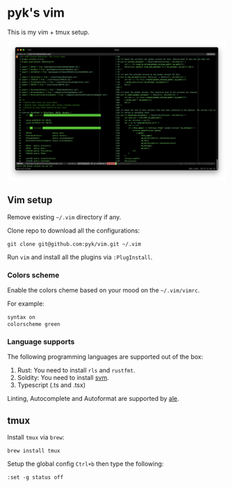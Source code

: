 # pyk's vim

This is my vim + tmux setup.

![vim setup](./vim.png)

## Vim setup

Remove existing `~/.vim` directory if any.

Clone repo to download all the configurations:

    git clone git@github.com:pyk/vim.git ~/.vim

Run `vim` and install all the plugins via `:PlugInstall`.


### Colors scheme

Enable the colors cheme based on your mood on the `~/.vim/vimrc`.

For example:

    syntax on
    colorscheme green

### Language supports

The following programming languages are supported out of the box:

1. Rust: You need to install `rls` and `rustfmt`.
2. Soldity: You need to install [svm](https://github.com/roynalnaruto/svm-rs).
3. Typescript (.ts and .tsx)

Linting, Autocomplete and Autoformat are supported by [ale](https://github.com/dense-analysis/ale).


## tmux

Install `tmux` via `brew`:

    brew install tmux

Setup the global config `Ctrl+b` then type the following:

    :set -g status off
